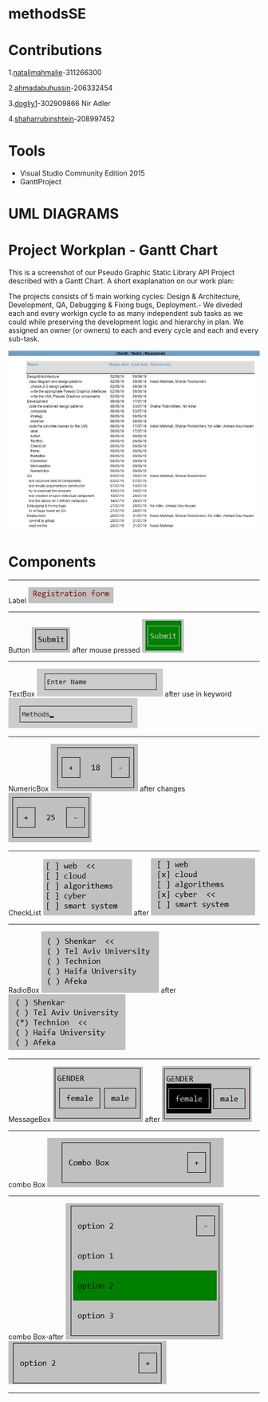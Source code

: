 # methodsSE
# Contributions

1.[natalimahmalie](https://github.com/nataliemahmalie)-311266300

2.[ahmadabuhussin](https://github.com/ahmadabuhussin)-206332454

3.[dogliy1](https://github.com/dogliy1)-302909866 Nir Adler

4.[shaharrubinshtein](https://github.com/shaharrubinshtein)-208997452
# Tools
* Visual Studio Community Edition 2015
* GanttProject

# UML DIAGRAMS

# Project Workplan - Gantt Chart
This is a screenshot of our Pseudo Graphic Static Library API Project described with a Gantt Chart.
A short exaplanation on our work plan:

The projects consists of 5 main working cycles: Design & Architecture, Development, QA, Debugging & Fixing bugs, Deployment.- We diveded each and every workign cycle to as many independent sub tasks as we could while preserving the development logic and hierarchy in plan.
We assigned an owner (or owners) to each and every cycle and each and every sub-task.

![alt text](https://github.com/nataliemahmalie/methodsSE/blob/master/Pics/WhatsApp%20Image%202019-07-27%20at%2021.06.20.jpeg)

# Components
***
Label
![alt text](https://github.com/nataliemahmalie/methodsSE/blob/master/Pics/label.jpeg)
***
Button
![alt text](https://github.com/nataliemahmalie/methodsSE/blob/master/Pics/button.jpeg)
after mouse pressed
![alt text](https://github.com/nataliemahmalie/methodsSE/blob/master/Pics/buttonAfter.jpeg)
***
TextBox 
![alt text](https://github.com/nataliemahmalie/methodsSE/blob/master/Pics/WhatsApp%20Image%202019-07-25%20at%2019.47.31.jpeg)
after use in keyword
![alt text](https://github.com/nataliemahmalie/methodsSE/blob/master/Pics/WhatsApp%20Image%202019-07-25%20at%2019.50.07.jpeg)
***
NumericBox 
![alt text](https://github.com/nataliemahmalie/methodsSE/blob/master/Pics/numericB.jpeg)
after changes
![alt text](https://github.com/nataliemahmalie/methodsSE/blob/master/Pics/numericBafter.jpeg)
***
CheckList
![alt text](https://github.com/nataliemahmalie/methodsSE/blob/master/Pics/checkList.jpeg)
after
![alt text](https://github.com/nataliemahmalie/methodsSE/blob/master/Pics/checkListAfter.jpeg)
***
RadioBox
![alt text](https://github.com/nataliemahmalie/methodsSE/blob/master/Pics/radioBox.jpeg)
after
![alt text](https://github.com/nataliemahmalie/methodsSE/blob/master/Pics/radioBoxAfter.jpeg)
***
MessageBox
![alt text](https://github.com/nataliemahmalie/methodsSE/blob/master/Pics/messageB.jpeg)
after
![alt text](https://github.com/nataliemahmalie/methodsSE/blob/master/Pics/messageBafter.jpeg)
***
combo Box
![alt text](https://github.com/nataliemahmalie/methodsSE/blob/master/Pics/combo.jpeg)
***
combo Box-after
![alt text](https://github.com/nataliemahmalie/methodsSE/blob/master/Pics/combo2.jpeg)
![alt text](https://github.com/nataliemahmalie/methodsSE/blob/master/Pics/combo3.jpeg)
***

